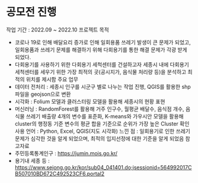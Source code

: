 # 공모전 진행
작업 기간 : 2022.09 ~ 2022.10
프로젝트 목적 
- 코로나 19로 인해 배달요리 증가로 인해 일회용품 쓰레기 발생이 큰 문제가 되었고, 일회용품과 쓰레기 문제를 해결하기 위해 다회용기를 통한 해결 문제가 각광 받게 되었다.
- 다회용기를 사용하기 위한 다회용기 세척센터를 건설하고자 세종시 내에 다회용기 세척센터를 세우기 위한 가장 최적의 곳(공시지가, 음식물 처리량 등)을 분석하고 최적의 위치를 제시함
주요 업무
- 데이터 전처리 : 세종시 인구를 시군구 별로 나누는 작업 진행,  QGIS를 활용한 shp파일을 geojson으로 변환
- 시각화 : Folium 모델과 클러스터링 모델을 활용해 세종시의 현황 표현
- 머신러닝 : RandomForest를 활용해 거주 인구수, 월평균 배달수, 음식점 개수, 음식물 쓰레기 배출량 4개의 변수를 표준화, K-means와 가우시안 모델을 활용해 cluster의 행정동 기준 변수의 평균 합을 기준으로 순위가 가장 높은 Cluster 확인
사용 언어 : Python, Excel, QGIS(지도 시각화)
느낀 점 : 일회용기로 인한 쓰레기 문제가 심각한 것을 알게 되었으며, 최적의 입지선정에 대한 기준을 알게 되었음
참고자료 
- 주민등록통계인구 : https://jumin.mois.go.kr/
- 용기내 세종 등 : https://www.sejong.go.kr/kor/sub04_041401.do;jsessionid=564992017CB507010BD672C492523CF6.portal2
